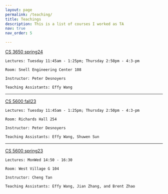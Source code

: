 ```yaml
---
layout: page
permalink: /teaching/
title: Teachings
description: This is a list of courses I worked as TA
nav: true
nav_order: 5

---
```

<a href="https://bnrordsp.neu.edu/ssb-prod/bwckctlg.p_disp_course_detail?cat_term_in=202430&subj_code_in=CS&crse_numb_in=3650">CS 3650 spring24</a>
    
    Lectures: Tuesday 11:45am - 1:25pm; Thursday 2:50pm - 4:3-pm
    
    Room: Snell Engineering Center 108

    Instructor: Peter Desnoyers
    
    Teaching Assistants: Effy Wang
    
---
<a href="https://pjd-nu.github.io/cs5600-fall23/index.html">CS 5600 fall23</a>
    
    Lectures: Tuesday 11:45am - 1:25pm; Thursday 2:50pm - 4:3-pm
    
    Room: Richards Hall 254
    
    Instructor: Peter Desnoyers
    
    Teaching Assistants: Effy Wang, Shuwen Sun
    
---
<a href="https://naizhengtan.github.io/23spring/">CS 5600 spring23</a>
    
    Lectures: MonWed 14:50 - 16:30
    
    Room: West Village G 104
    
    Instructor: Cheng Tan
    
    Teaching Assistants: Effy Wang, Jian Zhang, and Brent Zhao


